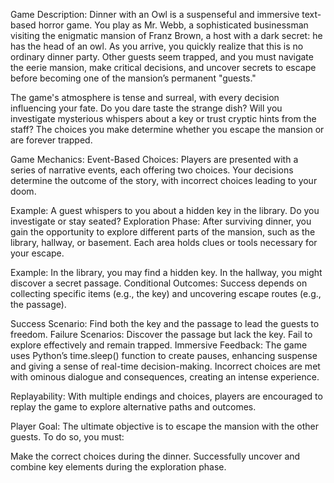 Game Description:
Dinner with an Owl is a suspenseful and immersive text-based horror game. You play as Mr. Webb, a sophisticated businessman visiting the enigmatic mansion of Franz Brown, a host with a dark secret: he has the head of an owl. As you arrive, you quickly realize that this is no ordinary dinner party. Other guests seem trapped, and you must navigate the eerie mansion, make critical decisions, and uncover secrets to escape before becoming one of the mansion’s permanent "guests."

The game's atmosphere is tense and surreal, with every decision influencing your fate. Do you dare taste the strange dish? Will you investigate mysterious whispers about a key or trust cryptic hints from the staff? The choices you make determine whether you escape the mansion or are forever trapped.

Game Mechanics:
Event-Based Choices:
Players are presented with a series of narrative events, each offering two choices. Your decisions determine the outcome of the story, with incorrect choices leading to your doom.

Example:
A guest whispers to you about a hidden key in the library. Do you investigate or stay seated?
Exploration Phase:
After surviving dinner, you gain the opportunity to explore different parts of the mansion, such as the library, hallway, or basement. Each area holds clues or tools necessary for your escape.

Example:
In the library, you may find a hidden key.
In the hallway, you might discover a secret passage.
Conditional Outcomes:
Success depends on collecting specific items (e.g., the key) and uncovering escape routes (e.g., the passage).

Success Scenario: Find both the key and the passage to lead the guests to freedom.
Failure Scenarios:
Discover the passage but lack the key.
Fail to explore effectively and remain trapped.
Immersive Feedback:
The game uses Python’s time.sleep() function to create pauses, enhancing suspense and giving a sense of real-time decision-making. Incorrect choices are met with ominous dialogue and consequences, creating an intense experience.

Replayability:
With multiple endings and choices, players are encouraged to replay the game to explore alternative paths and outcomes.

Player Goal:
The ultimate objective is to escape the mansion with the other guests. To do so, you must:

Make the correct choices during the dinner.
Successfully uncover and combine key elements during the exploration phase.
